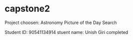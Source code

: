 # capstone2
Project choosen: Astronomy Picture of the Day Search

Student ID: 90541134914
stuent name: Unish Giri
completed